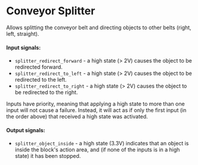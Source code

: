 <!--
SPDX-FileCopyrightText: Robert Ryszard Paciorek <rrp@opcode.eu.org>
SPDX-License-Identifier: MIT

AI tools (chat GPT) have been used for text translation and editing.
-->

# Conveyor Splitter

Allows splitting the conveyor belt and directing objects to other belts (right, left, straight).

#### Input signals:

* `splitter_redirect_forward` - a high state (> 2V) causes the object to be redirected forward.
* `splitter_redirect_to_left` - a high state (> 2V) causes the object to be redirected to the left.
* `splitter_redirect_to_right` - a high state (> 2V) causes the object to be redirected to the right.

Inputs have priority, meaning that applying a high state to more than one input will not cause a failure. Instead, it will act as if only the first input (in the order above) that received a high state was activated.

#### Output signals:

* `splitter_object_inside` - a high state (3.3V) indicates that an object is inside the block's action area, and (if none of the inputs is in a high state) it has been stopped.

